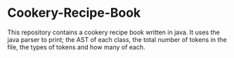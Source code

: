 # Cookery-Recipe-Book
This repository contains a cookery recipe book written in java. It uses the java parser to print; the AST of each class, the total number of tokens in the file, the types of tokens and how many of each.
